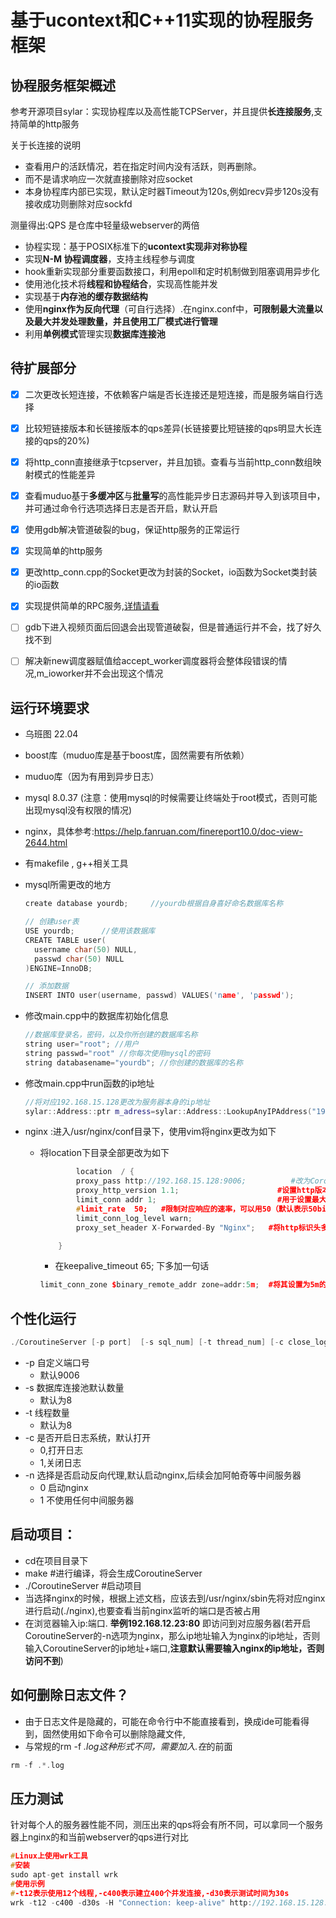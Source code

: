 # 基于ucontext和C++11实现的协程服务框架

## 协程服务框架概述
参考开源项目sylar：实现协程库以及高性能TCPServer，并且提供**长连接服务**,支持简单的http服务

关于长连接的说明
* 查看用户的活跃情况，若在指定时间内没有活跃，则再删除。
* 而不是请求响应一次就直接删除对应socket
* 本身协程库内部已实现，默认定时器Timeout为120s,例如recv异步120s没有接收成功则删除对应sockfd

测量得出:QPS 是仓库中轻量级webserver的两倍

* 协程实现：基于POSIX标准下的**ucontext实现非对称协程**
* 实现**N-M 协程调度器**，支持主线程参与调度
* hook重新实现部分重要函数接口，利用epoll和定时机制做到阻塞调用异步化
* 使用池化技术将**线程和协程结合**，实现高性能并发
* 实现基于**内存池的缓存数据结构**
* 使用**nginx作为反向代理**（可自行选择）.在nginx.conf中，**可限制最大流量以及最大并发处理数量，并且使用工厂模式进行管理**
* 利用**单例模式**管理实现**数据库连接池**

## 待扩展部分
- [X] 二次更改长短连接，不依赖客户端是否长连接还是短连接，而是服务端自行选择
- [X] 比较短链接版本和长链接版本的qps差异(长链接要比短链接的qps明显大长连接的qps的20%)
- [X] 将http_conn直接继承于tcpserver，并且加锁。查看与当前http_conn数组映射模式的性能差异
- [X] 查看muduo基于**多缓冲区**与**批量写**的高性能异步日志源码并导入到该项目中，并可通过命令行选项选择日志是否开启，默认开启
- [X] 使用gdb解决管道破裂的bug，保证http服务的正常运行
- [X] 实现简单的http服务
- [X] 更改http_conn.cpp的Socket更改为封装的Socket，io函数为Socket类封装的io函数
- [X] 实现提供简单的RPC服务,[详情请看](https://github.com/huanheart/RPCCoroutineServiceFramework)
- [ ] gdb下进入视频页面后回退会出现管道破裂，但是普通运行并不会，找了好久找不到
- [ ] 解决新new调度器赋值给accept_worker调度器将会整体段错误的情况,m_ioworker并不会出现这个情况


## 运行环境要求

* 乌班图 22.04
* boost库（muduo库是基于boost库，固然需要有所依赖）
* muduo库（因为有用到异步日志）
* mysql 8.0.37 (注意：使用mysql的时候需要让终端处于root模式，否则可能出现mysql没有权限的情况)
* nginx，具体参考:https://help.fanruan.com/finereport10.0/doc-view-2644.html
* 有makefile , g++相关工具

* mysql所需更改的地方
    ```cpp
  create database yourdb;     //yourdb根据自身喜好命名数据库名称

  // 创建user表
  USE yourdb;      //使用该数据库
  CREATE TABLE user( 
      username char(50) NULL,
      passwd char(50) NULL
  )ENGINE=InnoDB;

  // 添加数据
  INSERT INTO user(username, passwd) VALUES('name', 'passwd');
    ```
* 修改main.cpp中的数据库初始化信息
    ```cpp
    //数据库登录名，密码，以及你所创建的数据库名称
    string user="root"; //用户
    string passwd="root" //你每次使用mysql的密码
    string databasename="yourdb"; //你创建的数据库的名称
    ```
* 修改main.cpp中run函数的ip地址
    ```cpp
  //将对应192.168.15.128更改为服务器本身的ip地址
  sylar::Address::ptr m_adress=sylar::Address::LookupAnyIPAddress("192.168.15.128:"+to_string(port) );
    ```
* nginx :进入/usr/nginx/conf目录下，使用vim将nginx更改为如下
    * 将location下目录全部更改为如下
      ```cpp
              location  / {
              proxy_pass http://192.168.15.128:9006;          #改为CoroutineServer的ip地址以及端口号
              proxy_http_version 1.1;                      #设置http版本，如果不设置那么将会出错（因为nginx默认发送http1.0请求，但是该CoroutineServer响应不了1.0请求
              limit_conn addr 1;                           #用于设置最大并发数
              #limit_rate  50;   #限制对应响应的速率，可以用50（默认表示50bit来限制）追求速度快也可以直接弄成1m
              limit_conn_log_level warn;
              proxy_set_header X-Forwarded-By "Nginx";   #将http标识头多加一个nginx标识，不加也会出错(根据该CoroutineServer逻辑可以看出来)
  
          }
      ```
        *  在keepalive_timeout 65; 下多加一句话
        ```cpp
        limit_conn_zone $binary_remote_addr zone=addr:5m;  #将其设置为5m的空间，其共享内存的名字为addr，此时其实就可以处理10几万的数量了
        ```

## 个性化运行
```cpp
./CoroutineServer [-p port]  [-s sql_num] [-t thread_num] [-c close_log]  [-n Proxy]
```
* -p 自定义端口号
    * 默认9006
* -s 数据库连接池默认数量
    * 默认为8
* -t 线程数量
    * 默认为8
* -c 是否开启日志系统，默认打开
    * 0,打开日志
    * 1,关闭日志
* -n 选择是否启动反向代理,默认启动nginx,后续会加阿帕奇等中间服务器
    * 0 启动nginx
    * 1 不使用任何中间服务器

## 启动项目：
* cd在项目目录下
* make          #进行编译，将会生成CoroutineServer
* ./CoroutineServer           #启动项目
* 当选择nginx的时候，根据上述文档，应该去到/usr/nginx/sbin先将对应nginx进行启动(./nginx),也要查看当前nginx监听的端口是否被占用
* 在浏览器输入ip:端口.   **举例192.168.12.23:80**   即访问到对应服务器(若开启CoroutineServer的-n选项为nginx，那么ip地址输入为nginx的ip地址，否则输入CoroutineServer的ip地址+端口,**注意默认需要输入nginx的ip地址，否则访问不到**)

## 如何删除日志文件？
* 由于日志文件是隐藏的，可能在命令行中不能直接看到，换成ide可能看得到，固然使用如下命令可以删除隐藏文件,
* 与常规的rm -f *.log这种形式不同，需要加入.在*的前面
```cpp
rm -f .*.log
```

## 压力测试
针对每个人的服务器性能不同，测压出来的qps将会有所不同，可以拿同一个服务器上nginx的和当前webserver的qps进行对比


```cpp
#Linux上使用wrk工具
#安装
sudo apt-get install wrk
#使用示例
#-t12表示使用12个线程,-c400表示建立400个并发连接,-d30表示测试时间为30s
wrk -t12 -c400 -d30s -H "Connection: keep-alive" http://192.168.15.128:80
```

